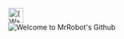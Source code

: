 <img src="https://i.imgur.com/UyB9j6S.gif" alt="(Waving hello smiley)" width="30"/><br>
<img src="https://i.imgur.com/LP2ViEu.gif" alt="Welcome to MrRobot's Github"/>
